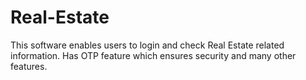 # Real-Estate
This software enables users to login and check Real Estate related information. Has OTP feature which ensures security and many other features.
